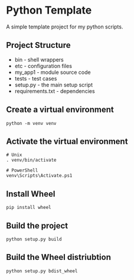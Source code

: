 # Python Template
A simple template project for my python scripts.

## Project Structure
* bin - shell wrappers
* etc - configuration files
* my_app1 - module source code
* tests - test cases
* setup.py - the main setup script
* requirements.txt - dependencies

## Create a virtual environment
```
python -m venv venv
```

## Activate the virtual environment
```
# Unix
. venv/bin/activate

# PowerShell
venv\Scripts\Activate.ps1
```

## Install Wheel
```
pip install wheel
```

## Build the project
```
python setup.py build
```

## Build the Wheel distriubtion
```
python setup.py bdist_wheel
```

